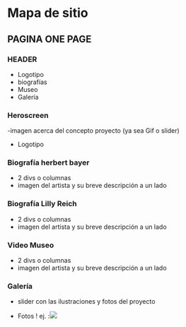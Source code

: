 

# Mapa de sitio
## PAGINA ONE PAGE
### HEADER
- Logotipo
- biografías
- Museo
- Galería
### Heroscreen
-imagen acerca del concepto proyecto (ya sea Gif o slider)
- Logotipo
### Biografía herbert bayer
- 2 divs o columnas
- imagen del artista y su breve descripción a un lado
### Biografía Lilly Reich
- 2 divs o columnas
- imagen del artista y su breve descripción a un lado
### Video Museo
- 2 divs o columnas
- imagen del artista y su breve descripción a un lado
### Galería
- slider con las ilustraciones y fotos del proyecto

- Fotos ! ej. :![](img/paleta.jpg)
<!--  -->
<!--  -->